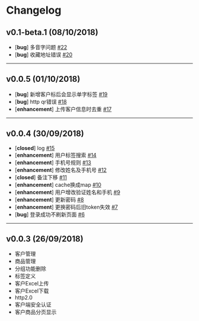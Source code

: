 # Changelog

## v0.1-beta.1 (08/10/2018)
- [**bug**] 多音字问题 [#22](https://github.com/xuender/go-rich/issues/22)
- [**bug**] 收藏地址错误 [#20](https://github.com/xuender/go-rich/issues/20)

---

## v0.0.5 (01/10/2018)
- [**bug**] 新增客户标后会显示单字标签 [#19](https://github.com/xuender/go-rich/issues/19)
- [**bug**] http qr错误 [#18](https://github.com/xuender/go-rich/issues/18)
- [**enhancement**] 上传客户信息时去重 [#17](https://github.com/xuender/go-rich/issues/17)

---

## v0.0.4 (30/09/2018)
- [**closed**] log [#15](https://github.com/xuender/go-rich/issues/15)
- [**enhancement**] 用户标签搜索 [#14](https://github.com/xuender/go-rich/issues/14)
- [**enhancement**] 手机号规则 [#13](https://github.com/xuender/go-rich/issues/13)
- [**enhancement**] 修改姓名及手机号 [#12](https://github.com/xuender/go-rich/issues/12)
- [**closed**] 备注下移 [#11](https://github.com/xuender/go-rich/issues/11)
- [**enhancement**] cache换成map [#10](https://github.com/xuender/go-rich/issues/10)
- [**enhancement**] 用户增改验证姓名和手机 [#9](https://github.com/xuender/go-rich/issues/9)
- [**enhancement**] 更新密码 [#8](https://github.com/xuender/go-rich/issues/8)
- [**enhancement**] 更换密码后旧token失效 [#7](https://github.com/xuender/go-rich/issues/7)
- [**bug**] 登录成功不刷新页面 [#6](https://github.com/xuender/go-rich/issues/6)

---

## v0.0.3 (26/09/2018)
* 客户管理
* 商品管理
* 分组功能删除
* 标签定义
* 客户Excel上传
* 客户Excel下载
* http2.0
* 客户端安全认证
* 客户商品分页显示